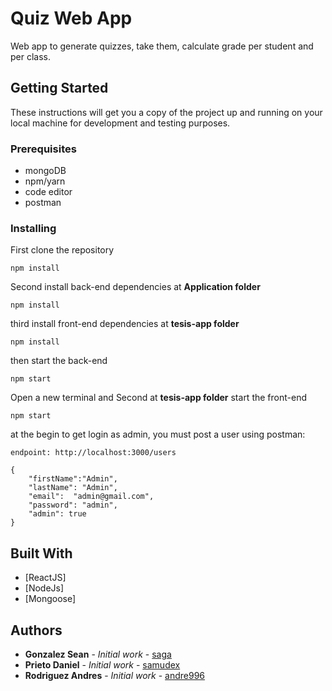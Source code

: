 # Quiz Web App

Web app to generate quizzes, take them, calculate grade per student and per class.

## Getting Started

These instructions will get you a copy of the project up and running on your local machine for development and testing purposes. 

### Prerequisites

* mongoDB
* npm/yarn
* code editor
* postman


### Installing
First clone the repository
```
npm install
```

Second install back-end dependencies at **Application folder**
```
npm install
```

third install front-end dependencies at **tesis-app folder**
```
npm install
```

then start the back-end 
```
npm start
```

Open a new terminal and Second at **tesis-app folder** start the front-end 
```
npm start
```

at the begin to get login as admin, you must post a user using postman:
```
endpoint: http://localhost:3000/users

{
    "firstName":"Admin", 
    "lastName": "Admin",
    "email":  "admin@gmail.com",
    "password": "admin",
    "admin": true
}
```

## Built With

* [ReactJS]
* [NodeJs]
* [Mongoose]


## Authors

* **Gonzalez Sean** - *Initial work* - [saga](https://github.com/SeanGonzalezAbreu)
* **Prieto Daniel** - *Initial work* - [samudex](https://github.com/samudex)
* **Rodriguez Andres** - *Initial work* - [andre996](https://github.com/andre996)
